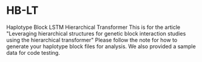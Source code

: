 # HB-LT
Haplotype Block LSTM Hierarchical Transformer 
This is for the article "Leveraging hierarchical structures for genetic block interaction studies using the hierarchical transformer"
Please follow the note for how to generate your haplotype block files for analysis. 
We also provided a sample data for code testing. 

